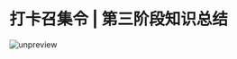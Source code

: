 # 打卡召集令 \| 第三阶段知识总结

![unpreview](<https://static001.geekbang.org/resource/image/9c/fe/9cb3a84ee91d8f8c1849e1bd7bc4a8fe.jpg>)

<!-- [[[read_end]]] -->

